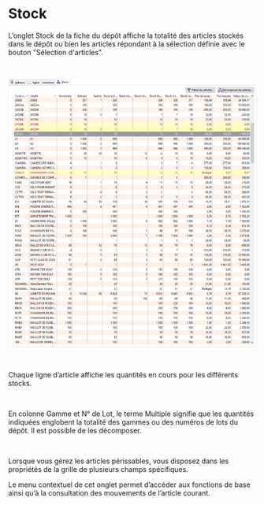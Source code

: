 # Stock



L’onglet Stock de la fiche du dépôt affiche la totalité des articles 
 stockés dans le dépôt ou bien les articles répondant à la sélection définie 
 avec le bouton "Sélection d'articles".


 


![](../../assets/images/Depots/3/OngletStock.png)


 


Chaque ligne d’article affiche les quantités en cours pour les différents 
 stocks.


 


En colonne Gamme et N° de Lot, le terme Multiple signifie que les quantités 
 indiquées englobent la totalité des gammes ou des numéros de lots du dépôt. 
 Il est possible de les décomposer.


 


Lorsque vous gérez les articles périssables, vous disposez dans les 
 propriétés de la grille de plusieurs champs spécifiques.


Le menu contextuel de cet onglet permet d’accéder aux fonctions de base 
 ainsi qu’à la consultation des mouvements de l’article courant.


